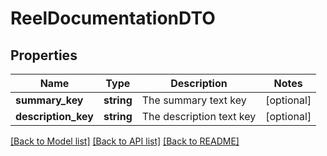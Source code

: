 # ReelDocumentationDTO

## Properties
Name | Type | Description | Notes
------------ | ------------- | ------------- | -------------
**summary_key** | **string** | The summary text key | [optional] 
**description_key** | **string** | The description text key | [optional] 

[[Back to Model list]](../../README.md#documentation-for-models) [[Back to API list]](../../README.md#documentation-for-api-endpoints) [[Back to README]](../../README.md)

